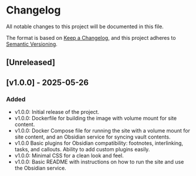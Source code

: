 # Changelog

All notable changes to this project will be documented in this file.

The format is based on [Keep a Changelog](https://keepachangelog.com/en/1.1.0/),
and this project adheres to [Semantic Versioning](https://semver.org/spec/v2.0.0.html).

## [Unreleased]

## [v1.0.0] - 2025-05-26

### Added

- v1.0.0: Initial release of the project.
- v1.0.0: Dockerfile for building the image with volume mount for site content.
- v1.0.0: Docker Compose file for running the site with a volume mount for site content, and an Obsidian service for syncing vault contents.
- v1.0.0 Basic plugins for Obsidian compatibility: footnotes, interlinking, tasks, and callouts. Ability to add custom plugins easily.
- v1.0.0: Minimal CSS for a clean look and feel.
- v1.0.0: Basic README with instructions on how to run the site and use the Obsidian service.
